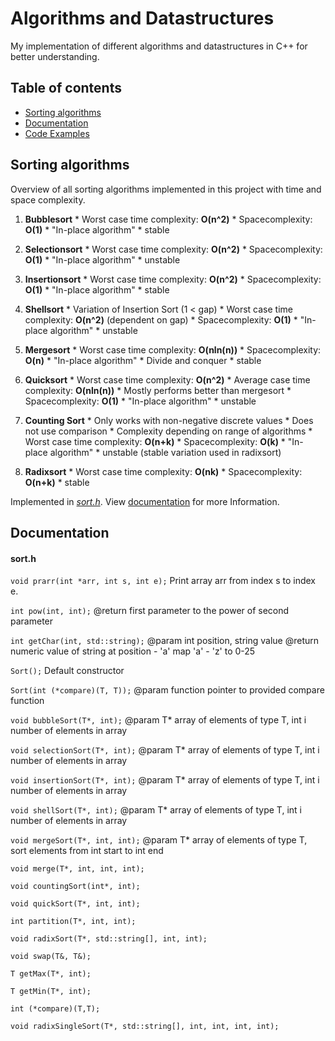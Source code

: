 # Algorithms and Datastructures
My implementation of different algorithms and datastructures in C++ for better understanding.

## Table of contents
* [Sorting algorithms](#sorting-algorithms)
* [Documentation](#documentation)
* [Code Examples](#code-examples)

## Sorting algorithms
  Overview of all sorting algorithms implemented in this project with time and space complexity.
  
  1. **Bubblesort**
    * Worst case time complexity: **O(n^2)**
    * Spacecomplexity: **O(1)**
    * "In-place algorithm"
    * stable
    
  1. **Selectionsort**
    * Worst case time complexity: **O(n^2)**
    * Spacecomplexity: **O(1)**
    * "In-place algorithm"
    * unstable
    
  1. **Insertionsort**
    * Worst case time complexity: **O(n^2)**
    * Spacecomplexity: **O(1)**
    * "In-place algorithm"
    * stable
    
  1. **Shellsort**
    * Variation of Insertion Sort (1 < gap)
    * Worst case time complexity: **O(n^2)** (dependent on gap)
    * Spacecomplexity: **O(1)**
    * "In-place algorithm"
    * unstable
    
  1. **Mergesort**
    * Worst case time complexity: **O(nln(n))**
    * Spacecomplexity: **O(n)**
    * "In-place algorithm"
    * Divide and conquer
    * stable
    
  1. **Quicksort**
    * Worst case time complexity: **O(n^2)**
    * Average case time complexity: **O(nln(n))**
    * Mostly performs better than mergesort
    * Spacecomplexity: **O(1)**
    * "In-place algorithm"
    * unstable
    
  1. **Counting Sort**
    * Only works with non-negative discrete values
    * Does not use comparison
    * Complexity depending on range of algorithms
    * Worst case time complexity: **O(n+k)**
    * Spacecomplexity: **O(k)**
    * "In-place algorithm"
    * unstable (stable variation used in radixsort)
    
  1. **Radixsort**
    * Worst case time complexity: **O(nk)**
    * Spacecomplexity: **O(n+k)**
    * stable
  
  Implemented in [_sort.h_](include/sort.h). View [documentation](#documentation) for more Information.

## Documentation

#### sort.h
  
  `void prarr(int *arr, int s, int e);`
    Print array arr from index s to index e.
    
  `int pow(int, int);`
    @return first parameter to the power of second parameter
   
  `int getChar(int, std::string);`
    @param int position, string value
    @return numeric value of string at position - 'a'
    map 'a' - 'z' to 0-25
    
  `Sort();`
    Default constructor
  
  `Sort(int (*compare)(T, T));`
    @param function pointer to provided compare function
    
  `void bubbleSort(T*, int);`
    @param T* array of elements of type T, int i number of elements in array
    
  `void selectionSort(T*, int);`
    @param T* array of elements of type T, int i number of elements in array
    
  `void insertionSort(T*, int);`
    @param T* array of elements of type T, int i number of elements in array
    
  `void shellSort(T*, int);`
    @param T* array of elements of type T, int i number of elements in array
  
  `void mergeSort(T*, int, int);`
    @param T* array of elements of type T, sort elements from int start to int end
    
  `void merge(T*, int, int, int);`
  
  `void countingSort(int*, int);`
    
  `void quickSort(T*, int, int);`
  
  `int partition(T*, int, int);`
  
  `void radixSort(T*, std::string[], int, int);`
  
  `void swap(T&, T&);`
  
  `T getMax(T*, int);`
  
  `T getMin(T*, int);`
  
  `int (*compare)(T,T);`  
  
  `void radixSingleSort(T*, std::string[], int, int, int, int);`
